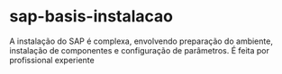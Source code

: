 # sap-basis-instalacao
A instalação do SAP é complexa, envolvendo preparação do ambiente, instalação de componentes e configuração de parâmetros. É feita por profissional experiente
